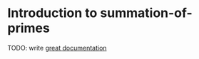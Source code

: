 # Introduction to summation-of-primes

TODO: write [great documentation](http://jacobian.org/writing/what-to-write/)
